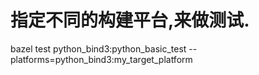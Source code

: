 

# 指定不同的构建平台,来做测试.
bazel test python_bind3:python_basic_test --platforms=python_bind3:my_target_platform